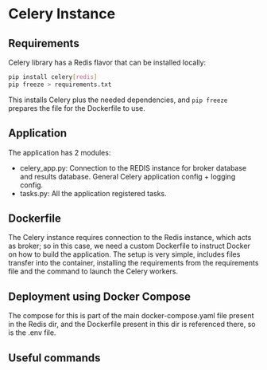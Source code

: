 # Celery Instance

## Requirements

Celery library has a Redis flavor that can be installed locally:

```bash
pip install celery[redis]
pip freeze > requirements.txt
```

This installs Celery plus the needed dependencies, and `pip freeze` prepares the file for the Dockerfile to use.

## Application

The application has 2 modules:

- celery_app.py: Connection to the REDIS instance for broker database and results database. General Celery application config + logging config.
- tasks.py: All the application registered tasks.

## Dockerfile

The Celery instance requires connection to the Redis instance, which acts as broker; so in this case, we need a custom Dockerfile to instruct Docker on how to build the application. The setup is very simple, includes files transfer into the container, installing the requirements from the requirements file and the command to launch the Celery workers. 

## Deployment using Docker Compose

The compose for this is part of the main docker-compose.yaml file present in the Redis dir, and the Dockerfile present in this dir is referenced there, so is the .env file.

## Useful commands